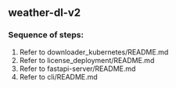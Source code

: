 ## weather-dl-v2

### Sequence of steps:
1) Refer to downloader_kubernetes/README.md
2) Refer to license_deployment/README.md
3) Refer to fastapi-server/README.md
4) Refer to cli/README.md

